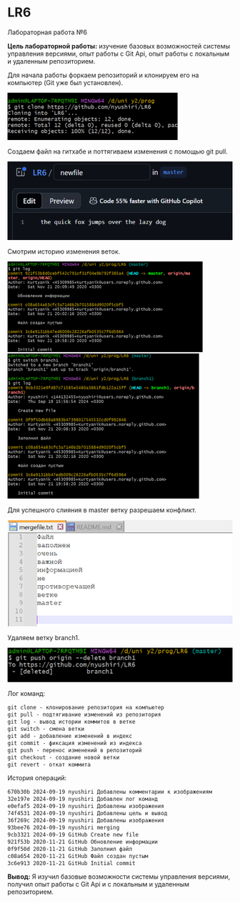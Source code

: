 # LR6
Лабораторная работа №6

**Цель лабораторной работы:** изучение базовых возможностей системы управления версиями, опыт работы с Git Api, опыт работы с локальным и удаленным репозиторием. 

Для начала работы форкаем репозиторий и клонируем его на компьютер (Git уже был установлен).

![Скриншот клонирования репозитория](clone.png)

Создаем файл на гитхабе и поттягиваем изменения с помощью git pull.

![Скриншот создания файла на гитхабе](new_file.png)

Смотрим историю изменения веток.

![Скриншот истории изменений ветки master](log1.png)
![Скриншот истории изменений ветки branch1](log2.png)

Для успешного слияния в master ветку разрешаем конфликт.

![Скриншот измененного файла с конфликтом](automergefile.png)

Удаляем ветку branch1.

![Скриншот удаления ветки branch1](delete.png)

Лог команд:
```
git clone - клонирование репозитория на компьютер
git pull - подтягивание изменений из репозитория
git log - вывод истории коммитов в ветке
git switch - смена ветки
git add - добавление изменений в индекс
git commit - фиксация изменений из индекса
git push - перенос изменений в репозиторий 
git checkout - создание новой ветки
git revert - откат коммита
```

История операций:
```
670b30b 2024-09-19 nyushiri Добавлены комментарии к изображениям
32e197e 2024-09-19 nyushiri Добавлен лог команд
e0efaf5 2024-09-19 nyushiri Добавлены изображения
74f4531 2024-09-19 nyushiri Добавлены цель и вывод
36f269c 2024-09-19 nyushiri Добавлены изображения
93bee76 2024-09-19 nyushiri merging
9cb3321 2024-09-19 GitHub Create new file
921f53b 2020-11-21 GitHub Обновление информации
0f9f50d 2020-11-21 GitHub Заполнил файл
c08a654 2020-11-21 GitHub Файл создан пустым
3c6e913 2020-11-21 GitHub Initial commit
```

**Вывод:** Я изучил базовые возможности системы управления версиями, получил опыт работы с Git Api и с локальным и удаленным репозиторием.	
